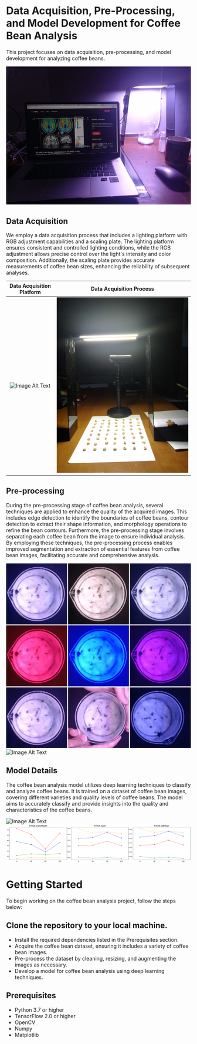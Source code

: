 # Data Acquisition, Pre-Processing, and Model Development for Coffee Bean Analysis
This project focuses on data acquisition, pre-processing, and model development for analyzing coffee beans.

![Image Alt Text](https://github.com/mmasdar/Indonesia-Coffee-Bean/blob/main/Design%20Dataset%20Acquisition%20Platform%202.jpg)

## Data Acquisition
We employ a data acquisition process that includes a lighting platform with RGB adjustment capabilities and a scaling plate. The lighting platform ensures consistent and controlled lighting conditions, while the RGB adjustment allows precise control over the light's intensity and color composition. Additionally, the scaling plate provides accurate measurements of coffee bean sizes, enhancing the reliability of subsequent analyses.

Data Acquisition Platform            |  Data Acquisition Process
:-------------------------:|:-------------------------:
![Image Alt Text](https://github.com/mmasdar/Indonesia-Coffee-Bean/blob/main/Design%20Dataset%20Acquisition%20Platform.jpg)  |  ![Image Alt Text](https://github.com/mmasdar/Indonesia-Coffee-Bean/blob/main/Dataset%20Acquisition%20Process.jpg)



## Pre-processing
During the pre-processing stage of coffee bean analysis, several techniques are applied to enhance the quality of the acquired images. This includes edge detection to identify the boundaries of coffee beans, contour detection to extract their shape information, and morphology operations to refine the bean contours. Furthermore, the pre-processing stage involves separating each coffee bean from the image to ensure individual analysis. By employing these techniques, the pre-processing process enables improved segmentation and extraction of essential features from coffee bean images, facilitating accurate and comprehensive analysis.

![Image Alt Text](https://github.com/mmasdar/Indonesia-Coffee-Bean/blob/main/Lightning%20Effect%20for%20Acquisition.jpg)
![Image Alt Text](https://github.com/mmasdar/Indonesia-Coffee-Bean/blob/main/Edges5-100.jpg)

## Model Details
The coffee bean analysis model utilizes deep learning techniques to classify and analyze coffee beans. It is trained on a dataset of coffee bean images, covering different varieties and quality levels of coffee beans. The model aims to accurately classify and provide insights into the quality and characteristics of the coffee beans.

![Image Alt Text](https://github.com/mmasdar/Indonesia-Coffee-Bean/blob/main/FlowChart%20kopinet.jpg)
![Image Alt Text](https://github.com/mmasdar/Indonesia-Coffee-Bean/blob/main/kontras%20-%20asm%20-%20energi%20-%201.png)

# Getting Started
To begin working on the coffee bean analysis project, follow the steps below:

## Clone the repository to your local machine.
- Install the required dependencies listed in the Prerequisites section.
- Acquire the coffee bean dataset, ensuring it includes a variety of coffee bean images.
- Pre-process the dataset by cleaning, resizing, and augmenting the images as necessary.
- Develop a model for coffee bean analysis using deep learning techniques.

## Prerequisites 
- Python 3.7 or higher 
- TensorFlow 2.0 or higher 
- OpenCV
- Numpy
- Matplotlib


